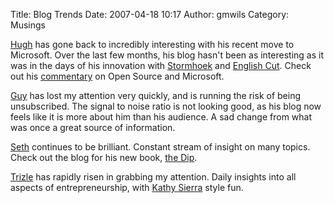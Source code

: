 Title: Blog Trends
Date: 2007-04-18 10:17
Author: gmwils
Category: Musings

[Hugh][] has gone back to incredibly interesting with his recent move to
Microsoft. Over the last few months, his blog hasn't been as interesting
as it was in the days of his innovation with [Stormhoek][] and [English
Cut][]. Check out his [commentary][] on Open Source and Microsoft.

[Guy][] has lost my attention very quickly, and is running the risk of
being unsubscribed. The signal to noise ratio is not looking good, as
his blog now feels like it is more about him than his audience. A sad
change from what was once a great source of information.

[Seth][] continues to be brilliant. Constant stream of insight on many
topics. Check out the blog for his new book, [the Dip][].

[Trizle][] has rapidly risen in grabbing my attention. Daily insights
into all aspects of entrepreneurship, with [Kathy Sierra][] style fun.

  [Hugh]: http://gapingvoid.com
  [Stormhoek]: http://www.stormhoek.com/
  [English Cut]: http://www.englishcut.com/
  [commentary]: http://www.gapingvoid.com/Moveable_Type/archives/003872.html
  [Guy]: http://blog.guykawasaki.com/
  [Seth]: http://sethgodin.typepad.com/seths_blog/
  [the Dip]: http://sethgodin.typepad.com/the_dip/
  [Trizle]: http://www.trizle.com/trizoko/
  [Kathy Sierra]: http://headrush.typepad.com/creating_passionate_users/
